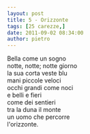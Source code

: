 ```yaml
---
layout: post
title: 5 - Orizzonte
tags: [25 carezze,]
date: 2011-09-02 08:34:00
author: pietro
---
```

<div dir="ltr" style="text-align: left">Bella come un sogno<br/>notte, notte; notte giorno<br/>la sua corta veste blu<br/>mani piccole veloci<br/>occhi grandi come noci<br/>e belli e fieri<br/>come dei sentieri<br/>tra la duna il monte<br/>un uomo che percorre<br/>l'orizzonte.<br/>
